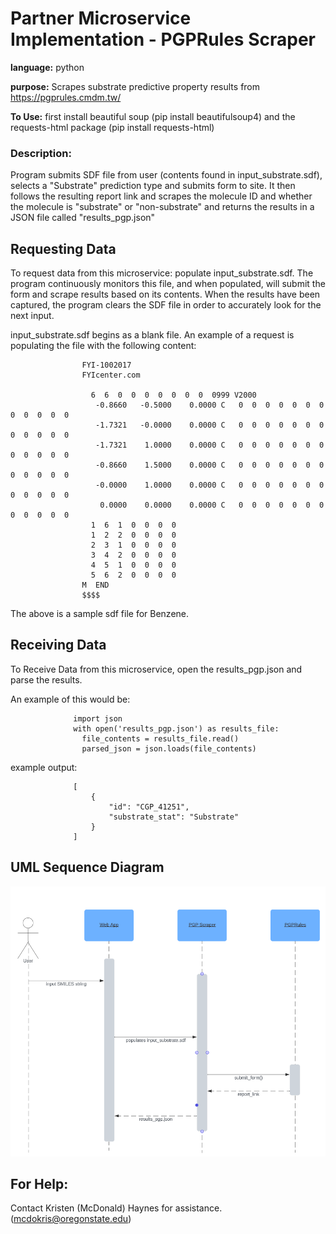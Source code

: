 # Partner Microservice Implementation - PGPRules Scraper

**language:** python

**purpose:** Scrapes substrate predictive property results from https://pgprules.cmdm.tw/

**To Use:** first install beautiful soup (pip install beautifulsoup4) and the requests-html package (pip install requests-html)

### **Description:** 
Program submits SDF file from user (contents found in input_substrate.sdf), selects a "Substrate" prediction type and submits form to site. It then follows the resulting report link and scrapes the molecule ID and whether the molecule is "substrate" or "non-substrate" and returns the results in a JSON file called "results_pgp.json"

## Requesting Data
To request data from this microservice: populate input_substrate.sdf. The program continuously monitors this file, and when populated, will submit the form and scrape results based on its contents. When the results have been captured, the program clears the SDF file in order to accurately look for the next input. 

input_substrate.sdf begins as a blank file. An example of a request is populating the file with the following content: 

                    FYI-1002017
                    FYIcenter.com
                    
                      6  6  0  0  0  0  0  0  0  0999 V2000
                       -0.8660   -0.5000    0.0000 C   0  0  0  0  0  0  0  0  0  0  0  0
                       -1.7321   -0.0000    0.0000 C   0  0  0  0  0  0  0  0  0  0  0  0
                       -1.7321    1.0000    0.0000 C   0  0  0  0  0  0  0  0  0  0  0  0
                       -0.8660    1.5000    0.0000 C   0  0  0  0  0  0  0  0  0  0  0  0
                       -0.0000    1.0000    0.0000 C   0  0  0  0  0  0  0  0  0  0  0  0
                        0.0000    0.0000    0.0000 C   0  0  0  0  0  0  0  0  0  0  0  0
                      1  6  1  0  0  0  0
                      1  2  2  0  0  0  0
                      2  3  1  0  0  0  0
                      3  4  2  0  0  0  0
                      4  5  1  0  0  0  0
                      5  6  2  0  0  0  0
                    M  END
                    $$$$

The above is a sample sdf file for Benzene. 

## Receiving Data
To Receive Data from this microservice, open the results_pgp.json and parse the results. 

An example of this would be: 
                  
                  import json
                  with open('results_pgp.json') as results_file:
                    file_contents = results_file.read()
                    parsed_json = json.loads(file_contents)
                  
example output: 

                  [
                      {
                          "id": "CGP_41251",
                          "substrate_stat": "Substrate"
                      }
                  ]

## **UML Sequence Diagram**

![alt text](./partner_microservice_UML_sequence_diagram.png)

## For Help: 
Contact Kristen (McDonald) Haynes for assistance. (mcdokris@oregonstate.edu)


